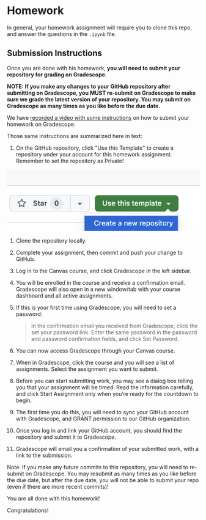 # Homework

In general, your homework assignment will require you to clone this repo, and answer the questions in the `.ipynb` file.

## Submission Instructions

Once you are done with his homework, **you will need to submit your repository for grading on Gradescope**.

**NOTE: If you make any changes to your GitHub repository after submitting on Gradescope, you MUST re-submit on Gradescope to make sure we grade the latest version of your repository. You may submit on Gradescope as many times as you like before the due date.**

We have [recorded a video with some instructions](https://vimeo.com/1006094160) on how to submit your homework on Gradescope:

Those same instructions are summarized here in text:

1. On the GitHub repository, click "Use this Template" to create a repository under your account for this homework assignment. Remember to set the repository as Private!

![](img/template.png)

1. Clone the repository locally.

1. Complete your assignment, then commit and push your change to GitHub.

1. Log in to the Canvas course, and click Gradescope in the left sidebar.

1. You will be enrolled in the course and receive a confirmation email. Gradescope will also open in a new window/tab with your course dashboard and all active assignments.

1. If this is your first time using Gradescope, you will need to set a password:

    > In the confirmation email you received from Gradescope, click the set your password link.
    > Enter the same password in the password and password confirmation fields, and click Set Password.

1. You can now access Gradescope through your Canvas course.

1. When in Gradescope, click the course and you will see a list of assignments. Select the assignment you want to submit.

1. Before you can start submitting work, you may see a dialog box telling you that your assignment will be timed. Read the information carefully, and click Start Assignment only when you’re ready for the countdown to begin.

1. The first time you do this, you will need to sync your GitHub account with Gradescope, and GRANT permission to our GitHub organization.

1. Once you log in and link your GitHub account, you should find the repository and submit it to Gradescope.

1. Gradescope will email you a confirmation of your submitted work, with a link to the submission.

Note: If you make any future commits to this repository, you will need to re-submit on Gradescope.
You may resubmit as many times as you like before the due date, but after the due date, you will not be able to submit your repo (even if there are more recent commits)!

You are all done with this homework!

Congratulations!